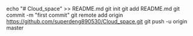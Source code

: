 echo "# Cloud_space" >> README.md
git init
git add README.md
git commit -m "first commit"
git remote add origin https://github.com/superdeng890530/Cloud_space.git
git push -u origin master